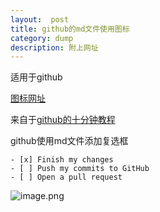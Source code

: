 ```yaml
---
layout:  post
title: github的md文件使用图标
category: dump
description: 附上网址
---
```



适用于github

[图标网址](https://www.webpagefx.com/tools/emoji-cheat-sheet/)

来自于[github的十分钟教程](https://help.github.com/articles/basic-writing-and-formatting-syntax/#using-emoji)


github使用md文件添加复选框  
```
- [x] Finish my changes
- [ ] Push my commits to GitHub
- [ ] Open a pull request
```
![image.png](https://upload-images.jianshu.io/upload_images/11970387-4d4df46f38c5a2ae.png?imageMogr2/auto-orient/strip%7CimageView2/2/w/1240)
